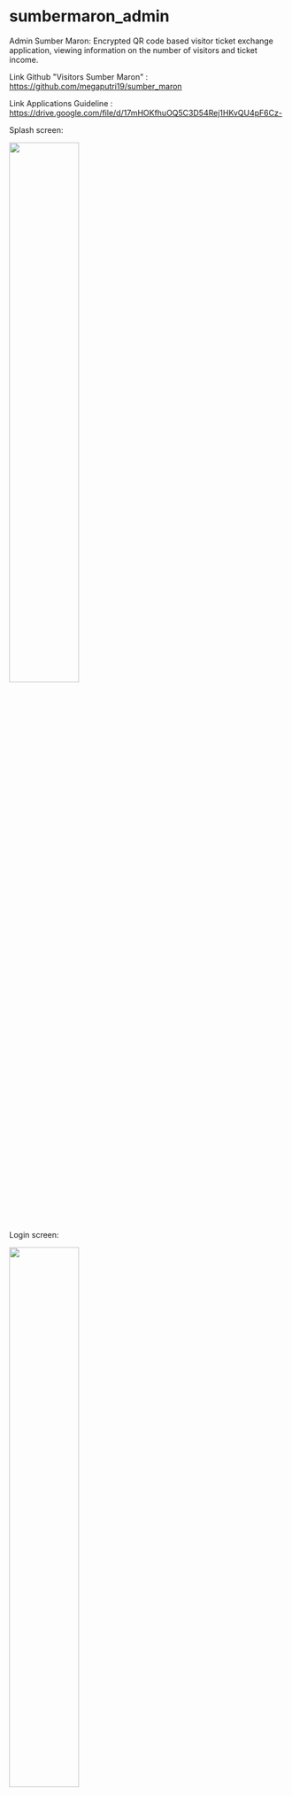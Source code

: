 # sumbermaron_admin

Admin Sumber Maron: Encrypted QR code based visitor ticket exchange application, viewing information on the number of visitors and ticket income.

Link Github "Visitors Sumber Maron" : https://github.com/megaputri19/sumber_maron

Link Applications Guideline : https://drive.google.com/file/d/17mHOKfhuOQ5C3D54Rej1HKvQU4pF6Cz-

Splash screen:

<img src="https://github.com/lubisauliyak/sumber_maron_admin/raw/assets/81324120/f143457d-cfed-469b-b785-5a9802c9a1b8.jpg" width="50%" height="50%">

Login screen:

<img src="https://github.com/lubisauliyak/sumber_maron_admin/raw/assets/81324120/d393eb4c-4086-423f-8c39-0dc71f794c59.jpg" width="50%" height="50%">

Home screen:

<img src="https://github.com/lubisauliyak/sumber_maron_admin/raw/assets/81324120/610b9f7f-9a4f-4b1e-b165-22d502ce40e3.jpg" width="50%" height="50%">

Scan ticket screen:

<img src="https://github.com/lubisauliyak/sumber_maron_admin/raw/assets/81324120/bb5c93d9-b310-4f94-98af-005aa771d0b3.jpg" width="50%" height="50%">
<img src="https://github.com/lubisauliyak/sumber_maron_admin/raw/assets/81324120/04e29af0-8ad5-4abf-b10e-fc75b6556c99.jpg" width="50%" height="50%">

History screen:

<img src="https://github.com/lubisauliyak/sumber_maron_admin/raw/assets/81324120/9051db3f-b2be-48c4-9c46-ec9ff6518b33.jpg" width="50%" height="50%">
<img src="https://github.com/lubisauliyak/sumber_maron_admin/raw/assets/81324120/a4c778ff-6b38-4420-b85d-32fa4be688cc.jpg" width="50%" height="50%">

Account screen:

<img src="https://github.com/lubisauliyak/sumber_maron_admin/raw/assets/81324120/a079080b-dc73-445c-a284-456f0c7d4888.jpg" width="50%" height="50%">
<img src="https://github.com/lubisauliyak/sumber_maron_admin/raw/assets/81324120/e5818fa7-2037-44ed-aead-a9546b8f3b96.jpg" width="50%" height="50%">
